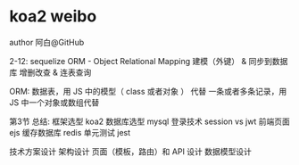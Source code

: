 # koa2 weibo
author 阿白@GitHub

2-12: sequelize
ORM - Object Relational Mapping
建模（外键） & 同步到数据库
增删改查 & 连表查询

ORM:
数据表，用 JS 中的模型（ class 或者对象 ） 代替
一条或者多条记录，用 JS 中一个对象或数组代替

第3节 总结:
框架选型 koa2 
数据库选型 mysql
登录技术 session vs jwt
前端页面 ejs
缓存数据库 redis
单元测试 jest

技术方案设计
架构设计
页面（模板，路由）和 API 设计
数据模型设计